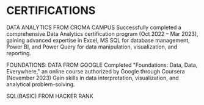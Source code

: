 # CERTIFICATIONS

DATA ANALYTICS FROM CROMA CAMPUS
Successfully completed a comprehensive Data Analytics certification program (Oct 2022 – Mar 2023), gaining advanced expertise in Excel, MS SQL for database management, Power BI, and Power Query for data manipulation, visualization, and reporting.

FOUNDATIONS: DATA FROM GOOGLE
Completed "Foundations: Data, Data, Everywhere," an online course authorized by Google through Coursera (November 2023) Gain skills in data interpretation, visualization, and analytical problem-solving.

SQL(BASIC) FROM HACKER RANK
